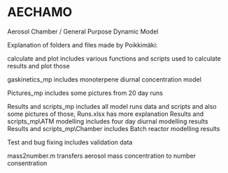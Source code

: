 AECHAMO
=======

Aerosol Chamber / General Purpose Dynamic Model


Explanation of folders and files made by Poikkimäki:

calculate and plot includes various functions and scripts used to calculate results and plot those

gaskinetics_mp includes monoterpene diurnal concentration model

Pictures_mp includes some pictures from 20 day runs

Results and scripts_mp includes all model runs data and scripts and also some pictures of those, Runs.xlsx has more explanation
Results and scripts_mp\ATM modelling includes four day diurnal modelling results
Results and scripts_mp\Chamber includes Batch reactor modelling results

Test and bug fixing includes validation data

mass2number.m transfers aerosol mass concentration to number consentration

